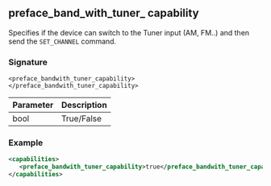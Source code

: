 ## preface\_band\_with\_tuner\_  capability

Specifies if the device can switch to the Tuner input (AM, FM..) and then send the
 `SET_CHANNEL` command.


### Signature

`<preface_bandwith_tuner_capability></preface_bandwith_tuner_capability>`


| Parameter | Description |
| --- | --- |
| bool | True/False |


### Example

```xml
<capabilities>
   <preface_bandwith_tuner_capability>true</preface_bandwith_tuner_capability>
</capabilities>
```
